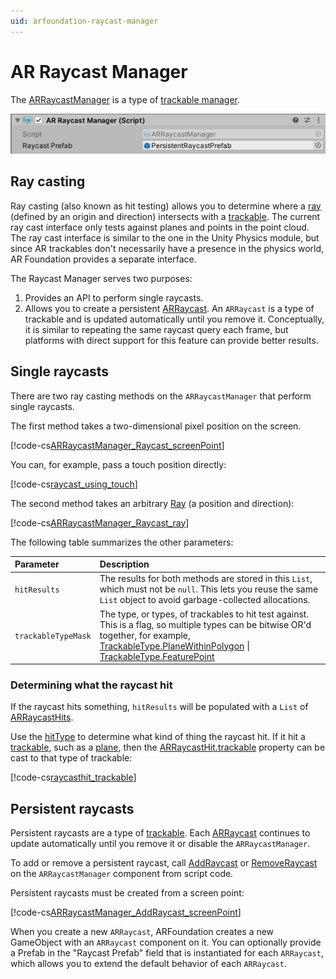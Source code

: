 ```yaml
---
uid: arfoundation-raycast-manager
---
```

# AR Raycast Manager

The [ARRaycastManager](xref:UnityEngine.XR.ARFoundation.ARRaycastManager) is a type of [trackable manager](trackable-managers.md).

![AR Raycast Manager](images/ar-raycast-manager.png "AR tracked image manager")

## Ray casting

Ray casting (also known as hit testing) allows you to determine where a [ray](xref:UnityEngine.Ray) (defined by an origin and direction) intersects with a [trackable](xref:UnityEngine.XR.ARFoundation.ARTrackable). The current ray cast interface only tests against planes and points in the point cloud. The ray cast interface is similar to the one in the Unity Physics module, but since AR trackables don't necessarily have a presence in the physics world, AR Foundation provides a separate interface.

The Raycast Manager serves two purposes:
1. Provides an API to perform single raycasts.
1. Allows you to create a persistent [ARRaycast](xref:UnityEngine.XR.ARFoundation.ARRaycast). An `ARRaycast` is a type of trackable and is updated automatically until you remove it. Conceptually, it is similar to repeating the same raycast query each frame, but platforms with direct support for this feature can provide better results.

## Single raycasts

There are two ray casting methods on the `ARRaycastManager` that perform single raycasts.

The first method takes a two-dimensional pixel position on the screen.

[!code-cs[ARRaycastManager_Raycast_screenPoint](../Runtime/ARFoundation/ARRaycastManager.cs#ARRaycastManager_Raycast_screenPoint)]

You can, for example, pass a touch position directly:

[!code-cs[raycast_using_touch](../Tests/CodeSamples/RaycastSamples.cs#raycast_using_touch)]

The second method takes an arbitrary [Ray](xref:UnityEngine.Ray) (a position and direction):

[!code-cs[ARRaycastManager_Raycast_ray](../Runtime/ARFoundation/ARRaycastManager.cs#ARRaycastManager_Raycast_ray)]

The following table summarizes the other parameters:

| **Parameter**       | **Description** |
|:-                  |:-|
| `hitResults`        | The results for both methods are stored in this `List`, which must not be `null`. This lets you reuse the same `List` object to avoid garbage-collected allocations. |
| `trackableTypeMask` | The type, or types, of trackables to hit test against. This is a flag, so multiple types can be bitwise OR'd together, for example, [TrackableType.PlaneWithinPolygon](xref:UnityEngine.XR.ARSubsystems.TrackableType.PlaneWithinPolygon) &#124; [TrackableType.FeaturePoint](xref:UnityEngine.XR.ARSubsystems.TrackableType.FeaturePoint) |

### Determining what the raycast hit

If the raycast hits something, `hitResults` will be populated with a `List` of [ARRaycastHits](xref:UnityEngine.XR.ARFoundation.ARRaycastHit).

Use the [hitType](xref:UnityEngine.XR.ARFoundation.ARRaycastHit.hitType) to determine what kind of thing the raycast hit. If it hit a [trackable](xref:UnityEngine.XR.ARFoundation.ARTrackable), such as a [plane](xref:UnityEngine.XR.ARFoundation.ARPlane), then the [ARRaycastHit.trackable](xref:UnityEngine.XR.ARFoundation.ARRaycastHit.trackable) property can be cast to that type of trackable:

[!code-cs[raycasthit_trackable](../Tests/CodeSamples/RaycastSamples.cs#raycasthit_trackable)]

## Persistent raycasts

Persistent raycasts are a type of [trackable](xref:UnityEngine.XR.ARFoundation.ARTrackable). Each [ARRaycast](xref:UnityEngine.XR.ARFoundation.ARRaycast) continues to update automatically until you remove it or disable the `ARRaycastManager`.

To add or remove a persistent raycast, call [AddRaycast](xref:UnityEngine.XR.ARFoundation.ARRaycastManager.AddRaycast(UnityEngine.Vector2,System.Single)) or [RemoveRaycast](xref:UnityEngine.XR.ARFoundation.ARRaycastManager.RemoveRaycast(UnityEngine.XR.ARFoundation.ARRaycast)) on the `ARRaycastManager` component from script code.

Persistent raycasts must be created from a screen point:

[!code-cs[ARRaycastManager_AddRaycast_screenPoint](../Runtime/ARFoundation/ARRaycastManager.cs#ARRaycastManager_AddRaycast_screenPoint)]

When you create a new `ARRaycast`, ARFoundation creates a new GameObject with an `ARRaycast` component on it. You can optionally provide a Prefab in the "Raycast Prefab" field that is instantiated for each `ARRaycast`, which allows you to extend the default behavior of each `ARRaycast`.
